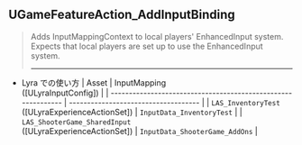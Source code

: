 ## UGameFeatureAction_AddInputBinding

> Adds InputMappingContext to local players' EnhancedInput system. 
> Expects that local players are set up to use the EnhancedInput system.  
> 
> ----

* Lyra での使い方
	| Asset                                                         | InputMapping<br>([ULyraInputConfig]) |
	| ------------------------------------------------------------- | ------------------------------------ |
	| `LAS_InventoryTest`<br>([ULyraExperienceActionSet])           | `InputData_InventoryTest`            |
	| `LAS_ShooterGame_SharedInput`<br>([ULyraExperienceActionSet]) | `InputData_ShooterGame_AddOns`       |

